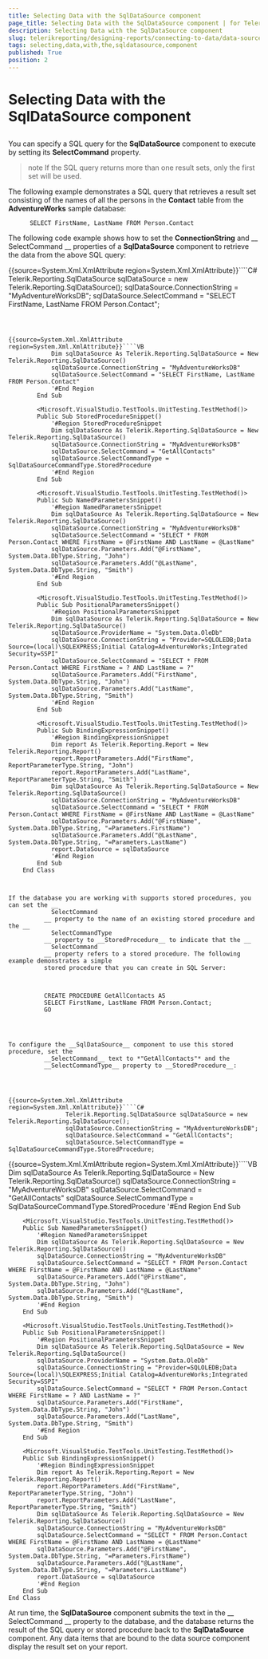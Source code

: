 ```yaml
---
title: Selecting Data with the SqlDataSource component
page_title: Selecting Data with the SqlDataSource component | for Telerik Reporting Documentation
description: Selecting Data with the SqlDataSource component
slug: telerikreporting/designing-reports/connecting-to-data/data-source-components/sqldatasource-component/selecting-data-with-the-sqldatasource-component
tags: selecting,data,with,the,sqldatasource,component
published: True
position: 2
---
```


# Selecting Data with the SqlDataSource component



## 

You can specify a SQL query for the __SqlDataSource__ component to execute by setting its
          __SelectCommand__ property.
        

>note If the SQL query returns more than one result sets, only the first set will be used.


The following example demonstrates a SQL query that retrieves
          a result set consisting of the names of all the persons in the __Contact__ table from the
          __AdventureWorks__ sample database:
        

	
          SELECT FirstName, LastName FROM Person.Contact
        



The following code example shows how to set the __ConnectionString__ and __
            SelectCommand
          __ properties of a __SqlDataSource__ component to retrieve the
          data from the above SQL query:
        



{{source=System.Xml.XmlAttribute region=System.Xml.XmlAttribute}}````C#
	            Telerik.Reporting.SqlDataSource sqlDataSource = new Telerik.Reporting.SqlDataSource();
	            sqlDataSource.ConnectionString = "MyAdventureWorksDB";
	            sqlDataSource.SelectCommand = "SELECT FirstName, LastName FROM Person.Contact";
````



{{source=System.Xml.XmlAttribute region=System.Xml.XmlAttribute}}````VB
	        Dim sqlDataSource As Telerik.Reporting.SqlDataSource = New Telerik.Reporting.SqlDataSource()
	        sqlDataSource.ConnectionString = "MyAdventureWorksDB"
	        sqlDataSource.SelectCommand = "SELECT FirstName, LastName FROM Person.Contact"
	        '#End Region
	    End Sub
	
	    <Microsoft.VisualStudio.TestTools.UnitTesting.TestMethod()>
	    Public Sub StoredProcedureSnippet()
	        '#Region StoredProcedureSnippet
	        Dim sqlDataSource As Telerik.Reporting.SqlDataSource = New Telerik.Reporting.SqlDataSource()
	        sqlDataSource.ConnectionString = "MyAdventureWorksDB"
	        sqlDataSource.SelectCommand = "GetAllContacts"
	        sqlDataSource.SelectCommandType = SqlDataSourceCommandType.StoredProcedure
	        '#End Region
	    End Sub
	
	    <Microsoft.VisualStudio.TestTools.UnitTesting.TestMethod()>
	    Public Sub NamedParametersSnippet()
	        '#Region NamedParametersSnippet
	        Dim sqlDataSource As Telerik.Reporting.SqlDataSource = New Telerik.Reporting.SqlDataSource()
	        sqlDataSource.ConnectionString = "MyAdventureWorksDB"
	        sqlDataSource.SelectCommand = "SELECT * FROM Person.Contact WHERE FirstName = @FirstName AND LastName = @LastName"
	        sqlDataSource.Parameters.Add("@FirstName", System.Data.DbType.String, "John")
	        sqlDataSource.Parameters.Add("@LastName", System.Data.DbType.String, "Smith")
	        '#End Region
	    End Sub
	
	    <Microsoft.VisualStudio.TestTools.UnitTesting.TestMethod()>
	    Public Sub PositionalParametersSnippet()
	        '#Region PositionalParametersSnippet
	        Dim sqlDataSource As Telerik.Reporting.SqlDataSource = New Telerik.Reporting.SqlDataSource()
	        sqlDataSource.ProviderName = "System.Data.OleDb"
	        sqlDataSource.ConnectionString = "Provider=SQLOLEDB;Data Source=(local)\SQLEXPRESS;Initial Catalog=AdventureWorks;Integrated Security=SSPI"
	        sqlDataSource.SelectCommand = "SELECT * FROM Person.Contact WHERE FirstName = ? AND LastName = ?"
	        sqlDataSource.Parameters.Add("FirstName", System.Data.DbType.String, "John")
	        sqlDataSource.Parameters.Add("LastName", System.Data.DbType.String, "Smith")
	        '#End Region
	    End Sub
	
	    <Microsoft.VisualStudio.TestTools.UnitTesting.TestMethod()>
	    Public Sub BindingExpressionSnippet()
	        '#Region BindingExpressionSnippet
	        Dim report As Telerik.Reporting.Report = New Telerik.Reporting.Report()
	        report.ReportParameters.Add("FirstName", ReportParameterType.String, "John")
	        report.ReportParameters.Add("LastName", ReportParameterType.String, "Smith")
	        Dim sqlDataSource As Telerik.Reporting.SqlDataSource = New Telerik.Reporting.SqlDataSource()
	        sqlDataSource.ConnectionString = "MyAdventureWorksDB"
	        sqlDataSource.SelectCommand = "SELECT * FROM Person.Contact WHERE FirstName = @FirstName AND LastName = @LastName"
	        sqlDataSource.Parameters.Add("@FirstName", System.Data.DbType.String, "=Parameters.FirstName")
	        sqlDataSource.Parameters.Add("@LastName", System.Data.DbType.String, "=Parameters.LastName")
	        report.DataSource = sqlDataSource
	        '#End Region
	    End Sub
	End Class



If the database you are working with supports stored procedures, you can set the __
            SelectCommand
          __ property to the name of an existing stored procedure and the __
            SelectCommandType
          __ property to __StoredProcedure__ to indicate that the __
            SelectCommand
          __ property refers to a stored procedure. The following example demonstrates a simple
          stored procedure that you can create in SQL Server:
        

	
          CREATE PROCEDURE GetAllContacts AS
          SELECT FirstName, LastName FROM Person.Contact;
          GO
        



To configure the __SqlDataSource__ component to use this stored procedure, set the
          __SelectCommand__ text to *"GetAllContacts"* and the
          __SelectCommandType__ property to __StoredProcedure__:
        



{{source=System.Xml.XmlAttribute region=System.Xml.XmlAttribute}}````C#
	            Telerik.Reporting.SqlDataSource sqlDataSource = new Telerik.Reporting.SqlDataSource();
	            sqlDataSource.ConnectionString = "MyAdventureWorksDB";
	            sqlDataSource.SelectCommand = "GetAllContacts";
	            sqlDataSource.SelectCommandType = SqlDataSourceCommandType.StoredProcedure;
````



{{source=System.Xml.XmlAttribute region=System.Xml.XmlAttribute}}````VB
	        Dim sqlDataSource As Telerik.Reporting.SqlDataSource = New Telerik.Reporting.SqlDataSource()
	        sqlDataSource.ConnectionString = "MyAdventureWorksDB"
	        sqlDataSource.SelectCommand = "GetAllContacts"
	        sqlDataSource.SelectCommandType = SqlDataSourceCommandType.StoredProcedure
	        '#End Region
	    End Sub
	
	    <Microsoft.VisualStudio.TestTools.UnitTesting.TestMethod()>
	    Public Sub NamedParametersSnippet()
	        '#Region NamedParametersSnippet
	        Dim sqlDataSource As Telerik.Reporting.SqlDataSource = New Telerik.Reporting.SqlDataSource()
	        sqlDataSource.ConnectionString = "MyAdventureWorksDB"
	        sqlDataSource.SelectCommand = "SELECT * FROM Person.Contact WHERE FirstName = @FirstName AND LastName = @LastName"
	        sqlDataSource.Parameters.Add("@FirstName", System.Data.DbType.String, "John")
	        sqlDataSource.Parameters.Add("@LastName", System.Data.DbType.String, "Smith")
	        '#End Region
	    End Sub
	
	    <Microsoft.VisualStudio.TestTools.UnitTesting.TestMethod()>
	    Public Sub PositionalParametersSnippet()
	        '#Region PositionalParametersSnippet
	        Dim sqlDataSource As Telerik.Reporting.SqlDataSource = New Telerik.Reporting.SqlDataSource()
	        sqlDataSource.ProviderName = "System.Data.OleDb"
	        sqlDataSource.ConnectionString = "Provider=SQLOLEDB;Data Source=(local)\SQLEXPRESS;Initial Catalog=AdventureWorks;Integrated Security=SSPI"
	        sqlDataSource.SelectCommand = "SELECT * FROM Person.Contact WHERE FirstName = ? AND LastName = ?"
	        sqlDataSource.Parameters.Add("FirstName", System.Data.DbType.String, "John")
	        sqlDataSource.Parameters.Add("LastName", System.Data.DbType.String, "Smith")
	        '#End Region
	    End Sub
	
	    <Microsoft.VisualStudio.TestTools.UnitTesting.TestMethod()>
	    Public Sub BindingExpressionSnippet()
	        '#Region BindingExpressionSnippet
	        Dim report As Telerik.Reporting.Report = New Telerik.Reporting.Report()
	        report.ReportParameters.Add("FirstName", ReportParameterType.String, "John")
	        report.ReportParameters.Add("LastName", ReportParameterType.String, "Smith")
	        Dim sqlDataSource As Telerik.Reporting.SqlDataSource = New Telerik.Reporting.SqlDataSource()
	        sqlDataSource.ConnectionString = "MyAdventureWorksDB"
	        sqlDataSource.SelectCommand = "SELECT * FROM Person.Contact WHERE FirstName = @FirstName AND LastName = @LastName"
	        sqlDataSource.Parameters.Add("@FirstName", System.Data.DbType.String, "=Parameters.FirstName")
	        sqlDataSource.Parameters.Add("@LastName", System.Data.DbType.String, "=Parameters.LastName")
	        report.DataSource = sqlDataSource
	        '#End Region
	    End Sub
	End Class



At run time, the __SqlDataSource__ component submits the text in the __
            SelectCommand
          __ property to the database, and the database returns the result of the SQL query or stored procedure
          back to the __SqlDataSource__ component. Any data items that are bound to the data source
          component display the result set on your report.
        
